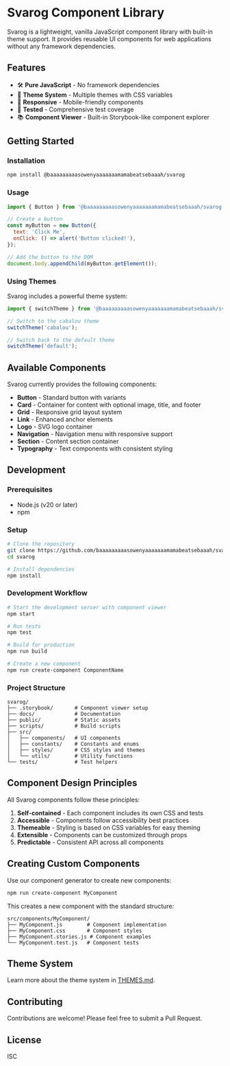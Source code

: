 # Svarog Component Library

Svarog is a lightweight, vanilla JavaScript component library with built-in theme support. It provides reusable UI components for web applications without any framework dependencies.

## Features

- 🛠️ **Pure JavaScript** - No framework dependencies
- 🎨 **Theme System** - Multiple themes with CSS variables
- 📱 **Responsive** - Mobile-friendly components
- 🧪 **Tested** - Comprehensive test coverage
- 📚 **Component Viewer** - Built-in Storybook-like component explorer

## Getting Started

### Installation

```bash
npm install @baaaaaaaaasowenyaaaaaaamamabeatsebaaah/svarog
```

### Usage

```javascript
import { Button } from '@baaaaaaaaasowenyaaaaaaamamabeatsebaaah/svarog';

// Create a button
const myButton = new Button({
  text: 'Click Me',
  onClick: () => alert('Button clicked!'),
});

// Add the button to the DOM
document.body.appendChild(myButton.getElement());
```

### Using Themes

Svarog includes a powerful theme system:

```javascript
import { switchTheme } from '@baaaaaaaaasowenyaaaaaaamamabeatsebaaah/svarog';

// Switch to the cabalou theme
switchTheme('cabalou');

// Switch back to the default theme
switchTheme('default');
```

## Available Components

Svarog currently provides the following components:

- **Button** - Standard button with variants
- **Card** - Container for content with optional image, title, and footer
- **Grid** - Responsive grid layout system
- **Link** - Enhanced anchor elements
- **Logo** - SVG logo container
- **Navigation** - Navigation menu with responsive support
- **Section** - Content section container
- **Typography** - Text components with consistent styling

## Development

### Prerequisites

- Node.js (v20 or later)
- npm

### Setup

```bash
# Clone the repository
git clone https://github.com/baaaaaaaaasowenyaaaaaaamamabeatsebaaah/svarog.git
cd svarog

# Install dependencies
npm install
```

### Development Workflow

```bash
# Start the development server with component viewer
npm start

# Run tests
npm test

# Build for production
npm run build

# Create a new component
npm run create-component ComponentName
```

### Project Structure

```
svarog/
├── .storybook/       # Component viewer setup
├── docs/             # Documentation
├── public/           # Static assets
├── scripts/          # Build scripts
├── src/
│   ├── components/   # UI components
│   ├── constants/    # Constants and enums
│   ├── styles/       # CSS styles and themes
│   └── utils/        # Utility functions
└── tests/            # Test helpers
```

## Component Design Principles

All Svarog components follow these principles:

1. **Self-contained** - Each component includes its own CSS and tests
2. **Accessible** - Components follow accessibility best practices
3. **Themeable** - Styling is based on CSS variables for easy theming
4. **Extensible** - Components can be customized through props
5. **Predictable** - Consistent API across all components

## Creating Custom Components

Use our component generator to create new components:

```bash
npm run create-component MyComponent
```

This creates a new component with the standard structure:

```
src/components/MyComponent/
├── MyComponent.js        # Component implementation
├── MyComponent.css       # Component styles
├── MyComponent.stories.js # Component examples
└── MyComponent.test.js   # Component tests
```

## Theme System

Learn more about the theme system in [THEMES.md](docs/THEMES.md).

## Contributing

Contributions are welcome! Please feel free to submit a Pull Request.

## License

ISC
